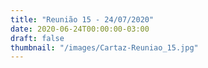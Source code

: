 ```yaml
---
title: "Reunião 15 - 24/07/2020"
date: 2020-06-24T00:00:00-03:00
draft: false
thumbnail: "/images/Cartaz-Reuniao_15.jpg"
---
```

